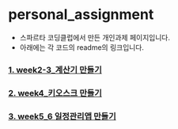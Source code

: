 # personal_assignment
  - 스파르타 코딩클럽에서 만든 개인과제 페이지입니다.
  - 아래에는 각 코드의 readme의 링크입니다.

### [1. week2-3_계산기 만들기](https://github.com/juyangjin/personal_assignment/blob/main/week2-3_Calculator/README.md)

### [2. week4_키오스크 만들기](https://github.com/juyangjin/personal_assignment/blob/main/week4_Kiosk/README.md)

### [3. week5_6 일정관리앱 만들기](https://github.com/juyangjin/personal_assignment/blob/main/week5_6_Planner/readme.md)

